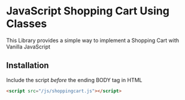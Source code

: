 # JavaScript Shopping Cart Using Classes
This Library provides a simple way to implement a Shopping Cart with Vanilla JavaScript

## Installation

Include the script *before* the ending BODY tag in HTML 

```html
<script src="/js/shoppingcart.js"></script>
```
